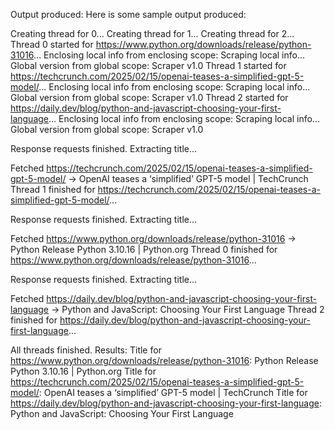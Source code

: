 Output produced:
Here is some sample output produced:



Creating thread for 0...
Creating thread for 1...
Creating thread for 2...
Thread 0 started for https://www.python.org/downloads/release/python-31016...
Enclosing local info from enclosing scope: Scraping local info...
Global version from global scope: Scraper v1.0
Thread 1 started for https://techcrunch.com/2025/02/15/openai-teases-a-simplified-gpt-5-model/...
Enclosing local info from enclosing scope: Scraping local info...
Global version from global scope: Scraper v1.0
Thread 2 started for https://daily.dev/blog/python-and-javascript-choosing-your-first-language...
Enclosing local info from enclosing scope: Scraping local info...
Global version from global scope: Scraper v1.0

Response requests finished. Extracting title...

Fetched https://techcrunch.com/2025/02/15/openai-teases-a-simplified-gpt-5-model/ -> OpenAI teases a ‘simplified’ GPT-5 model | TechCrunch
Thread 1 finished for https://techcrunch.com/2025/02/15/openai-teases-a-simplified-gpt-5-model/...

Response requests finished. Extracting title...

Fetched https://www.python.org/downloads/release/python-31016 -> Python Release Python 3.10.16 | Python.org
Thread 0 finished for https://www.python.org/downloads/release/python-31016...

Response requests finished. Extracting title...

Fetched https://daily.dev/blog/python-and-javascript-choosing-your-first-language -> Python and JavaScript: Choosing Your First Language
Thread 2 finished for https://daily.dev/blog/python-and-javascript-choosing-your-first-language...


All threads finished. Results:
Title for https://www.python.org/downloads/release/python-31016: Python Release Python 3.10.16 | Python.org
Title for https://techcrunch.com/2025/02/15/openai-teases-a-simplified-gpt-5-model/: OpenAI teases a ‘simplified’ GPT-5 model | TechCrunch
Title for https://daily.dev/blog/python-and-javascript-choosing-your-first-language: Python and JavaScript: Choosing Your First Language
